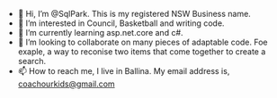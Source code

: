 - 👋 Hi, I’m @SqlPark. This is my registered NSW Business name.
- 👀 I’m interested in Council, Basketball and writing code.
- 🌱 I’m currently learning asp.net.core and c#.
- 💞️ I’m looking to collaborate on many pieces of adaptable code. Foe exaple, a way to reconise two items that come together to create a search.
- 📫 How to reach me, I live in Ballina. My email address is, coachourkids@gmail.com

<!---
SqlPark/SqlPark is a ✨ special ✨ repository because its `README.md` (this file) appears on your GitHub profile.
You can click the Preview link to take a look at your changes.
--->
